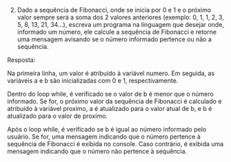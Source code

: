 2) Dado a sequência de Fibonacci, onde se inicia por 0 e 1 e o próximo valor sempre será a soma dos 2 valores anteriores (exemplo: 0, 1, 1, 2, 3, 5, 8, 13, 21, 34...), escreva um programa na linguagem que desejar onde, informado um número, ele calcule a sequência de Fibonacci e retorne uma mensagem avisando se o número informado pertence ou não a sequência.

Resposta:

Na primeira linha, um valor é atribuído à variável numero. Em seguida, as variáveis a e b são inicializadas com 0 e 1, respectivamente.

Dentro do loop while, é verificado se o valor de b é menor que o número informado. Se for, o próximo valor da sequência de Fibonacci é calculado e atribuído à variável proximo, a é atualizado para o valor atual de b, e b é atualizado para o valor de proximo.

Após o loop while, é verificado se b é igual ao número informado pelo usuário. Se for, uma mensagem indicando que o número pertence à sequência de Fibonacci é exibida no console. Caso contrário, é exibida uma mensagem indicando que o número não pertence à sequência.